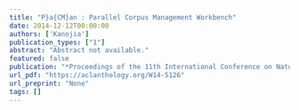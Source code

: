 ```yaml
---
title: "P}a{CM}an : Parallel Corpus Management Workbench"
date: 2014-12-12T00:00:00
authors: ['Kanojia']
publication_types: ["1"]
abstract: "Abstract not available."
featured: false
publication: "*Proceedings of the 11th International Conference on Natural Language Processing*"
url_pdf: "https://aclanthology.org/W14-5126"
url_preprint: "None"
tags: []
---
```

